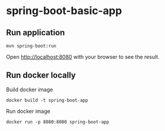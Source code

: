 # spring-boot-basic-app

## Run application

```
mvn spring-boot:run
```

Open [http://localhost:8080](http://localhost:8080) with your browser to see the result.


## Run docker locally

Build docker image

```
docker build -t spring-boot-app
```

Run docker image

```
docker run -p 8080:8080 spring-boot-app
```
